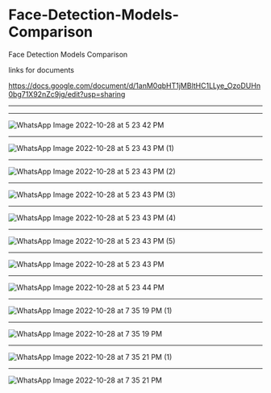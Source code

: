 # Face-Detection-Models-Comparison
Face Detection Models Comparison


links for documents

https://docs.google.com/document/d/1anM0qbHT1jMBltHC1LLye_OzoDUHn0bg71X92nZc9jg/edit?usp=sharing

_____
_____
![WhatsApp Image 2022-10-28 at 5 23 42 PM](https://user-images.githubusercontent.com/73479133/202205282-c22db70b-e59e-428f-bc25-89f37e866fbb.jpeg)
_____
![WhatsApp Image 2022-10-28 at 5 23 43 PM (1)](https://user-images.githubusercontent.com/73479133/202205331-78a75996-dc72-4c1e-8060-d9ed1f166537.jpeg)
_____
![WhatsApp Image 2022-10-28 at 5 23 43 PM (2)](https://user-images.githubusercontent.com/73479133/202205339-506cd341-b624-47fa-ae8b-5ad426180e9b.jpeg)
_____
![WhatsApp Image 2022-10-28 at 5 23 43 PM (3)](https://user-images.githubusercontent.com/73479133/202205346-6d07130d-c0a8-42b1-b63b-f14c6a24118e.jpeg)
_____
![WhatsApp Image 2022-10-28 at 5 23 43 PM (4)](https://user-images.githubusercontent.com/73479133/202205353-538636a5-6245-44ef-9994-cdf50947c1b9.jpeg)
_____
![WhatsApp Image 2022-10-28 at 5 23 43 PM (5)](https://user-images.githubusercontent.com/73479133/202205359-f5aae1f2-a6f2-47c3-aef1-b16393ad6734.jpeg)
_____
![WhatsApp Image 2022-10-28 at 5 23 43 PM](https://user-images.githubusercontent.com/73479133/202205366-9cf2e7c4-b8b4-411f-8199-97ecb2a5bdcd.jpeg)
_____
![WhatsApp Image 2022-10-28 at 5 23 44 PM](https://user-images.githubusercontent.com/73479133/202205375-69112602-a987-4908-8d49-0290225d71d3.jpeg)
_____
![WhatsApp Image 2022-10-28 at 7 35 19 PM (1)](https://user-images.githubusercontent.com/73479133/202205377-129cb483-8e67-4b6f-9179-d4ed95afde35.jpeg)
_____
![WhatsApp Image 2022-10-28 at 7 35 19 PM](https://user-images.githubusercontent.com/73479133/202205383-15a3a687-172b-46e6-afa3-bccf90344f42.jpeg)
_____
![WhatsApp Image 2022-10-28 at 7 35 21 PM (1)](https://user-images.githubusercontent.com/73479133/202205394-fab11981-c702-4f64-8c89-d860978df44f.jpeg)
_____
![WhatsApp Image 2022-10-28 at 7 35 21 PM](https://user-images.githubusercontent.com/73479133/202205399-f7fd9edf-8f31-4aa6-af39-c138161e68dc.jpeg)
